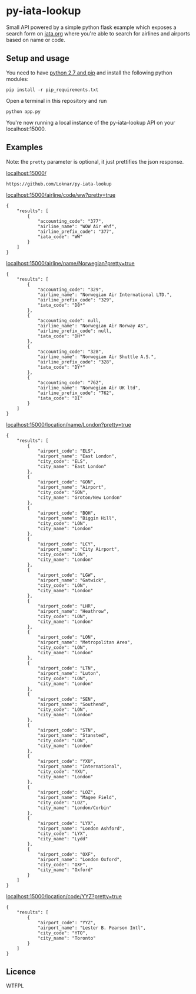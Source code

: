 
# py-iata-lookup

Small API powered by a simple python flask example which exposes a search form on [iata.org](http://www.iata.org/publications/Pages/code-search.aspx) where you're able to search for airlines and airports based on name or code.

## Setup and usage

You need to have [python 2.7 and pip](http://docs.python-guide.org/en/latest/starting/install/win/) and install the following python modules:

	pip install -r pip_requirements.txt

Open a terminal in this repository and run

	python app.py

You're now running a local instance of the py-iata-lookup API on your localhost:15000.

## Examples

Note: the `pretty` parameter is optional, it just prettifies the json response.

[localhost:15000/](http://localhost:15000/)

	https://github.com/Loknar/py-iata-lookup

[localhost:15000/airline/code/ww?pretty=true](http://localhost:15000/airline/code/ww?pretty=true)

	{
		"results": [
			{
				"accounting_code": "377", 
				"airline_name": "WOW Air ehf", 
				"airline_prefix_code": "377", 
				"iata_code": "WW"
			}
		]
	}

[localhost:15000/airline/name/Norwegian?pretty=true](http://localhost:15000/airline/name/Norwegian?pretty=true)

	{
		"results": [
			{
				"accounting_code": "329", 
				"airline_name": "Norwegian Air International LTD.", 
				"airline_prefix_code": "329", 
				"iata_code": "D8*"
			}, 
			{
				"accounting_code": null, 
				"airline_name": "Norwegian Air Norway AS", 
				"airline_prefix_code": null, 
				"iata_code": "DH*"
			}, 
			{
				"accounting_code": "328", 
				"airline_name": "Norwegian Air Shuttle A.S.", 
				"airline_prefix_code": "328", 
				"iata_code": "DY*"
			}, 
			{
				"accounting_code": "762", 
				"airline_name": "Norwegian Air UK ltd", 
				"airline_prefix_code": "762", 
				"iata_code": "DI"
			}
		]
	}

[localhost:15000/location/name/London?pretty=true](http://localhost:15000/location/name/London?pretty=true)

	{
		"results": [
			{
				"airport_code": "ELS", 
				"airport_name": "East London", 
				"city_code": "ELS", 
				"city_name": "East London"
			}, 
			{
				"airport_code": "GON", 
				"airport_name": "Airport", 
				"city_code": "GON", 
				"city_name": "Groton/New London"
			}, 
			{
				"airport_code": "BQH", 
				"airport_name": "Biggin Hill", 
				"city_code": "LON", 
				"city_name": "London"
			}, 
			{
				"airport_code": "LCY", 
				"airport_name": "City Airport", 
				"city_code": "LON", 
				"city_name": "London"
			}, 
			{
				"airport_code": "LGW", 
				"airport_name": "Gatwick", 
				"city_code": "LON", 
				"city_name": "London"
			}, 
			{
				"airport_code": "LHR", 
				"airport_name": "Heathrow", 
				"city_code": "LON", 
				"city_name": "London"
			}, 
			{
				"airport_code": "LON", 
				"airport_name": "Metropolitan Area", 
				"city_code": "LON", 
				"city_name": "London"
			}, 
			{
				"airport_code": "LTN", 
				"airport_name": "Luton", 
				"city_code": "LON", 
				"city_name": "London"
			}, 
			{
				"airport_code": "SEN", 
				"airport_name": "Southend", 
				"city_code": "LON", 
				"city_name": "London"
			}, 
			{
				"airport_code": "STN", 
				"airport_name": "Stansted", 
				"city_code": "LON", 
				"city_name": "London"
			}, 
			{
				"airport_code": "YXU", 
				"airport_name": "International", 
				"city_code": "YXU", 
				"city_name": "London"
			}, 
			{
				"airport_code": "LOZ", 
				"airport_name": "Magee Field", 
				"city_code": "LOZ", 
				"city_name": "London/Corbin"
			}, 
			{
				"airport_code": "LYX", 
				"airport_name": "London Ashford", 
				"city_code": "LYX", 
				"city_name": "Lydd"
			}, 
			{
				"airport_code": "OXF", 
				"airport_name": "London Oxford", 
				"city_code": "OXF", 
				"city_name": "Oxford"
			}
		]
	}

[localhost:15000/location/code/YYZ?pretty=true](http://localhost:15000/location/code/YYZ?pretty=true)

	{
		"results": [
			{
				"airport_code": "YYZ", 
				"airport_name": "Lester B. Pearson Intl", 
				"city_code": "YTO", 
				"city_name": "Toronto"
			}
		]
	}

## Licence

WTFPL
